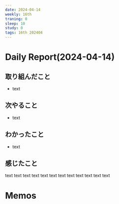 ```yaml
---
date: 2024-04-14
weekly: 16th
traning: 0
sleep: 10
study: 0
tags: 16th 202404 
---
```

# Daily Report(2024-04-14)
## 取り組んだこと
- text
## 次やること
- text
## わかったこと
- text
## 感じたこと
text text text text text text text text text text text text
# Memos